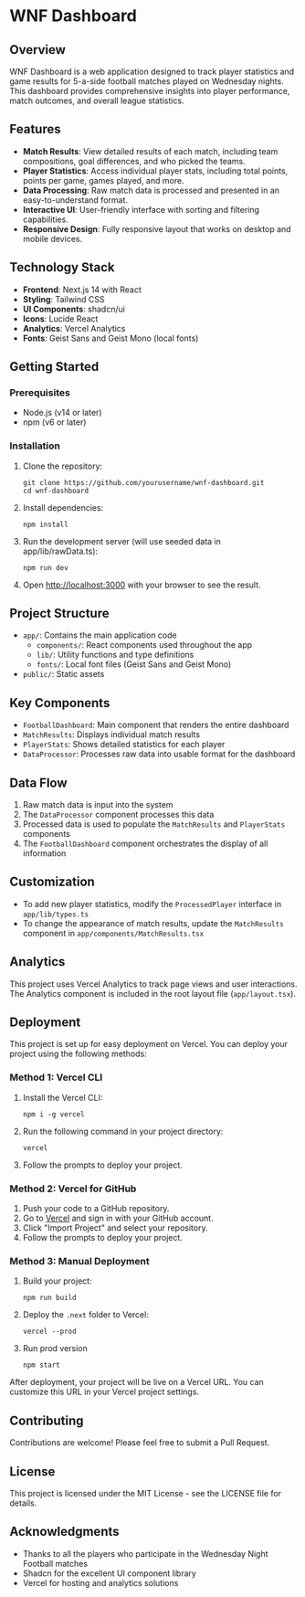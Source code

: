 # WNF Dashboard

## Overview

WNF Dashboard is a web application designed to track player statistics and game results for 5-a-side football matches played on Wednesday nights. This dashboard provides comprehensive insights into player performance, match outcomes, and overall league statistics.

## Features

- **Match Results**: View detailed results of each match, including team compositions, goal differences, and who picked the teams.
- **Player Statistics**: Access individual player stats, including total points, points per game, games played, and more.
- **Data Processing**: Raw match data is processed and presented in an easy-to-understand format.
- **Interactive UI**: User-friendly interface with sorting and filtering capabilities.
- **Responsive Design**: Fully responsive layout that works on desktop and mobile devices.

## Technology Stack

- **Frontend**: Next.js 14 with React
- **Styling**: Tailwind CSS
- **UI Components**: shadcn/ui
- **Icons**: Lucide React
- **Analytics**: Vercel Analytics
- **Fonts**: Geist Sans and Geist Mono (local fonts)

## Getting Started

### Prerequisites

- Node.js (v14 or later)
- npm (v6 or later)

### Installation

1. Clone the repository:

   ```
   git clone https://github.com/yourusername/wnf-dashboard.git
   cd wnf-dashboard
   ```

2. Install dependencies:

   ```
   npm install
   ```

3. Run the development server (will use seeded data in app/lib/rawData.ts):

   ```
   npm run dev
   ```

4. Open [http://localhost:3000](http://localhost:3000) with your browser to see the result.

## Project Structure

- `app/`: Contains the main application code
  - `components/`: React components used throughout the app
  - `lib/`: Utility functions and type definitions
  - `fonts/`: Local font files (Geist Sans and Geist Mono)
- `public/`: Static assets

## Key Components

- `FootballDashboard`: Main component that renders the entire dashboard
- `MatchResults`: Displays individual match results
- `PlayerStats`: Shows detailed statistics for each player
- `DataProcessor`: Processes raw data into usable format for the dashboard

## Data Flow

1. Raw match data is input into the system
2. The `DataProcessor` component processes this data
3. Processed data is used to populate the `MatchResults` and `PlayerStats` components
4. The `FootballDashboard` component orchestrates the display of all information

## Customization

- To add new player statistics, modify the `ProcessedPlayer` interface in `app/lib/types.ts`
- To change the appearance of match results, update the `MatchResults` component in `app/components/MatchResults.tsx`

## Analytics

This project uses Vercel Analytics to track page views and user interactions. The Analytics component is included in the root layout file (`app/layout.tsx`).

## Deployment

This project is set up for easy deployment on Vercel. You can deploy your project using the following methods:

### Method 1: Vercel CLI

1. Install the Vercel CLI:

   ```
   npm i -g vercel
   ```

2. Run the following command in your project directory:

   ```
   vercel
   ```

3. Follow the prompts to deploy your project.

### Method 2: Vercel for GitHub

1. Push your code to a GitHub repository.
2. Go to [Vercel](https://vercel.com) and sign in with your GitHub account.
3. Click "Import Project" and select your repository.
4. Follow the prompts to deploy your project.

### Method 3: Manual Deployment

1. Build your project:

   ```
   npm run build
   ```

2. Deploy the `.next` folder to Vercel:

   ```
   vercel --prod
   ```

3. Run prod version
   ```
   npm start
   ```

After deployment, your project will be live on a Vercel URL. You can customize this URL in your Vercel project settings.

## Contributing

Contributions are welcome! Please feel free to submit a Pull Request.

## License

This project is licensed under the MIT License - see the LICENSE file for details.

## Acknowledgments

- Thanks to all the players who participate in the Wednesday Night Football matches
- Shadcn for the excellent UI component library
- Vercel for hosting and analytics solutions
